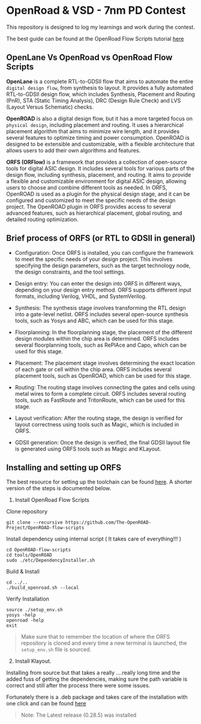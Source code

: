 # OpenRoad & VSD - 7nm PD Contest

This repository is designed to log my learnings and work during the contest.

The best guide can be found at the OpenRoad Flow Scripts tutorial [here](https://openroad-flow-scripts.readthedocs.io/en/latest/tutorials/FlowTutorial.html#introduction)

## OpenLane Vs OpenRoad vs OpenRoad Flow Scripts

**OpenLane** is a complete RTL-to-GDSII flow that aims to automate the entire `digital design flow`, from synthesis to layout. It provides a fully automated RTL-to-GDSII design flow, which includes Synthesis, Placement and Routing (PnR), STA (Static Timing Analysis), DRC (Design Rule Check) and LVS (Layout Versus Schematic) checks. 

**OpenROAD** is also a digital design flow, but it has a more targeted focus on `physical design`, including placement and routing. It uses a hierarchical placement algorithm that aims to minimize wire length, and it provides several features to optimize timing and power consumption. OpenROAD is designed to be extensible and customizable, with a flexible architecture that allows users to add their own algorithms and features.

**ORFS (ORFlow)** is a framework that provides a collection of open-source tools for digital ASIC design. It includes several tools for various parts of the design flow, including synthesis, placement, and routing. It aims to provide a flexible and customizable environment for digital ASIC design, allowing users to choose and combine different tools as needed. In ORFS, OpenROAD is used as a plugin for the physical design stage, and it can be configured and customized to meet the specific needs of the design project. The OpenROAD plugin in ORFS provides access to several advanced features, such as hierarchical placement, global routing, and detailed routing optimization.

## Brief process of ORFS (or RTL to GDSII in general)

- Configuration: Once ORFS is installed, you can configure the framework to meet the specific needs of your design project. This involves specifying the design parameters, such as the target technology node, the design constraints, and the tool settings.

- Design entry: You can enter the design into ORFS in different ways, depending on your design entry method. ORFS supports different input formats, including Verilog, VHDL, and SystemVerilog.

- Synthesis: The synthesis stage involves transforming the RTL design into a gate-level netlist. ORFS includes several open-source synthesis tools, such as Yosys and ABC, which can be used for this stage.

- Floorplanning: In the floorplanning stage, the placement of the different design modules within the chip area is determined. ORFS includes several floorplanning tools, such as RePlAce and Capo, which can be used for this stage.

- Placement: The placement stage involves determining the exact location of each gate or cell within the chip area. ORFS includes several placement tools, such as OpenROAD, which can be used for this stage.

- Routing: The routing stage involves connecting the gates and cells using metal wires to form a complete circuit. ORFS includes several routing tools, such as FastRoute and TritonRoute, which can be used for this stage.

- Layout verification: After the routing stage, the design is verified for layout correctness using tools such as Magic, which is included in ORFS.

- GDSII generation: Once the design is verified, the final GDSII layout file is generated using ORFS tools such as Magic and KLayout.

## Installing and setting up ORFS

The best resource for setting up the toolchain can be found [here](https://openroad-flow-scripts.readthedocs.io/en/latest/user/BuildLocally.html). A shorter version of the steps  is documented below.

1) Install OpenRoad Flow Scripts

Clone repository
```
git clone --recursive https://github.com/The-OpenROAD-Project/OpenROAD-flow-scripts
```
Install dependency using internal script ( It takes care of everything!!! )
```
cd OpenROAD-flow-scripts
cd tools/OpenROAD
sudo ./etc/DependencyInstaller.sh
```
Build & Install
```
cd ../..
./build_openroad.sh --local
```

Verify Installation
```
source ./setup_env.sh
yosys -help
openroad -help
exit
```

> Make sure that to remember the location of where the ORFS repository is cloned and every time a new terminal is launched, the `setup_env.sh` file is sourced.

2) Install Klayout.

 Installing from source but that takes a really ....really long time and the added fuss of getting the dependencies, making sure the path variable is correct and still after the process there were some issues.

Fortunately there is a .deb package and takes care of the installation with one click and can be found [here](https://www.klayout.de/build.html)

> Note: The Latest release (0.28.5) was installed



